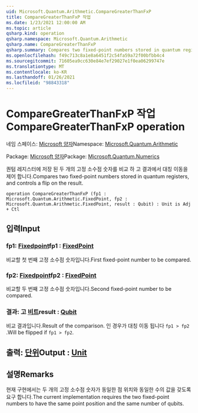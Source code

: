 ```yaml
---
uid: Microsoft.Quantum.Arithmetic.CompareGreaterThanFxP
title: CompareGreaterThanFxP 작업
ms.date: 1/23/2021 12:00:00 AM
ms.topic: article
qsharp.kind: operation
qsharp.namespace: Microsoft.Quantum.Arithmetic
qsharp.name: CompareGreaterThanFxP
qsharp.summary: Compares two fixed-point numbers stored in quantum registers, and controls a flip on the result.
ms.openlocfilehash: f49c713c8a1e8a6451f2c54fa59a72f00bfbb4c4
ms.sourcegitcommit: 71605ea9cc630e84e7ef29027e1f0ea06299747e
ms.translationtype: MT
ms.contentlocale: ko-KR
ms.lasthandoff: 01/26/2021
ms.locfileid: "98843318"
---
```

# <a name="comparegreaterthanfxp-operation"></a><span data-ttu-id="a3bcd-102">CompareGreaterThanFxP 작업</span><span class="sxs-lookup"><span data-stu-id="a3bcd-102">CompareGreaterThanFxP operation</span></span>

<span data-ttu-id="a3bcd-103">네임 스페이스: [Microsoft 양자](xref:Microsoft.Quantum.Arithmetic)</span><span class="sxs-lookup"><span data-stu-id="a3bcd-103">Namespace: [Microsoft.Quantum.Arithmetic](xref:Microsoft.Quantum.Arithmetic)</span></span>

<span data-ttu-id="a3bcd-104">Package: [Microsoft 양자](https://nuget.org/packages/Microsoft.Quantum.Numerics)</span><span class="sxs-lookup"><span data-stu-id="a3bcd-104">Package: [Microsoft.Quantum.Numerics](https://nuget.org/packages/Microsoft.Quantum.Numerics)</span></span>


<span data-ttu-id="a3bcd-105">퀀텀 레지스터에 저장 된 두 개의 고정 소수점 숫자를 비교 하 고 결과에서 대칭 이동을 제어 합니다.</span><span class="sxs-lookup"><span data-stu-id="a3bcd-105">Compares two fixed-point numbers stored in quantum registers, and controls a flip on the result.</span></span>

```qsharp
operation CompareGreaterThanFxP (fp1 : Microsoft.Quantum.Arithmetic.FixedPoint, fp2 : Microsoft.Quantum.Arithmetic.FixedPoint, result : Qubit) : Unit is Adj + Ctl
```


## <a name="input"></a><span data-ttu-id="a3bcd-106">입력</span><span class="sxs-lookup"><span data-stu-id="a3bcd-106">Input</span></span>

### <a name="fp1--fixedpoint"></a><span data-ttu-id="a3bcd-107">fp1: [Fixedpoint](xref:Microsoft.Quantum.Arithmetic.FixedPoint)</span><span class="sxs-lookup"><span data-stu-id="a3bcd-107">fp1 : [FixedPoint](xref:Microsoft.Quantum.Arithmetic.FixedPoint)</span></span>

<span data-ttu-id="a3bcd-108">비교할 첫 번째 고정 소수점 숫자입니다.</span><span class="sxs-lookup"><span data-stu-id="a3bcd-108">First fixed-point number to be compared.</span></span>


### <a name="fp2--fixedpoint"></a><span data-ttu-id="a3bcd-109">fp2: [Fixedpoint](xref:Microsoft.Quantum.Arithmetic.FixedPoint)</span><span class="sxs-lookup"><span data-stu-id="a3bcd-109">fp2 : [FixedPoint](xref:Microsoft.Quantum.Arithmetic.FixedPoint)</span></span>

<span data-ttu-id="a3bcd-110">비교할 두 번째 고정 소수점 숫자입니다.</span><span class="sxs-lookup"><span data-stu-id="a3bcd-110">Second fixed-point number to be compared.</span></span>


### <a name="result--qubit"></a><span data-ttu-id="a3bcd-111">결과: 고 [비트](xref:microsoft.quantum.lang-ref.qubit)</span><span class="sxs-lookup"><span data-stu-id="a3bcd-111">result : [Qubit](xref:microsoft.quantum.lang-ref.qubit)</span></span>

<span data-ttu-id="a3bcd-112">비교 결과입니다.</span><span class="sxs-lookup"><span data-stu-id="a3bcd-112">Result of the comparison.</span></span> <span data-ttu-id="a3bcd-113">인 경우가 대칭 이동 됩니다 `fp1 > fp2` .</span><span class="sxs-lookup"><span data-stu-id="a3bcd-113">Will be flipped if `fp1 > fp2`.</span></span>



## <a name="output--unit"></a><span data-ttu-id="a3bcd-114">출력: [단위](xref:microsoft.quantum.lang-ref.unit)</span><span class="sxs-lookup"><span data-stu-id="a3bcd-114">Output : [Unit](xref:microsoft.quantum.lang-ref.unit)</span></span>



## <a name="remarks"></a><span data-ttu-id="a3bcd-115">설명</span><span class="sxs-lookup"><span data-stu-id="a3bcd-115">Remarks</span></span>

<span data-ttu-id="a3bcd-116">현재 구현에서는 두 개의 고정 소수점 숫자가 동일한 점 위치와 동일한 수의 값을 갖도록 요구 합니다.</span><span class="sxs-lookup"><span data-stu-id="a3bcd-116">The current implementation requires the two fixed-point numbers to have the same point position and the same number of qubits.</span></span>